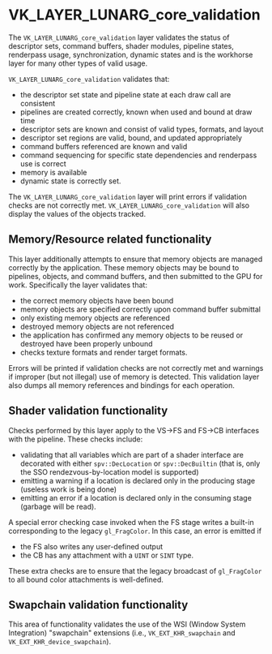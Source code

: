 # VK\_LAYER\_LUNARG\_core\_validation
The `VK_LAYER_LUNARG_core_validation` layer validates the status of descriptor sets, command buffers, shader modules, pipeline states, renderpass usage, synchronization, dynamic states and is the workhorse layer for many other types of valid usage.

`VK_LAYER_LUNARG_core_validation` validates that:

 - the descriptor set state and pipeline state at each draw call are consistent
 - pipelines are created correctly, known when used and bound at draw time
 - descriptor sets are known and consist of valid types, formats, and layout
 - descriptor set regions are valid, bound, and updated appropriately
 - command buffers referenced are known and valid
 - command sequencing for specific state dependencies and renderpass use is correct
 - memory is available
 - dynamic state is correctly set.

The `VK_LAYER_LUNARG_core_validation` layer will print errors if validation checks are not correctly met.  `VK_LAYER_LUNARG_core_validation` will also display the values of the objects tracked.

## Memory/Resource related functionality
This layer additionally attempts to ensure that memory objects are managed correctly by the application.  These memory objects may be bound to pipelines, objects, and command buffers, and then submitted to the GPU for work. Specifically the layer validates that:

 - the correct memory objects have been bound
 - memory objects are specified correctly upon command buffer submittal
 - only existing memory objects are referenced
 - destroyed memory objects are not referenced
 - the application has confirmed any memory objects to be reused or destroyed have been properly unbound
 - checks texture formats and render target formats.

Errors will be printed if validation checks are not correctly met and warnings if improper (but not illegal) use of memory is detected.  This validation layer also dumps all memory references and bindings for each operation.

## Shader validation functionality
Checks performed by this layer apply to the VS->FS and FS->CB interfaces with the pipeline.  These checks include:

 - validating that all variables which are part of a shader interface are  decorated with either `spv::DecLocation` or `spv::DecBuiltin` (that is, only the SSO rendezvous-by-location model is supported)
 - emitting a warning if a location is declared only in the producing stage (useless work is being done)
 - emitting an error if a location is declared only in the consuming stage (garbage will be read).

A special error checking case invoked when the FS stage writes a built-in corresponding to the legacy `gl_FragColor`.  In this case, an error is emitted if

  - the FS also writes any user-defined output
  - the CB has any attachment with a `UINT` or `SINT` type.

These extra checks are to ensure that the legacy broadcast of `gl_FragColor` to all bound color attachments is well-defined.

## Swapchain validation functionality
This area of functionality validates the use of the WSI (Window System Integration) "swapchain" extensions (i.e., `VK_EXT_KHR_swapchain` and `VK_EXT_KHR_device_swapchain`).
